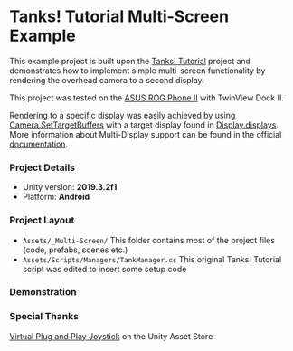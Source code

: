 # Tanks! Tutorial Multi-Screen Example
This example project is built upon the [Tanks! Tutorial](https://assetstore.unity.com/packages/essentials/tutorial-projects/tanks-tutorial-46209 "Tanks! Tutorial") project and demonstrates how to implement simple multi-screen functionality by rendering the overhead camera to a second display.

This project was tested on the [ASUS ROG Phone II](https://www.asus.com/Phone/ROG-Phone-II/ "ASUS ROG Phone II") with TwinView Dock II.

Rendering to a specific display was easily achieved by using [Camera.SetTargetBuffers](https://docs.unity3d.com/ScriptReference/Camera.SetTargetBuffers.html "Camera.SetTargetBuffers") with a target display found in [Display.displays](https://docs.unity3d.com/ScriptReference/Display-displays.html "Display.displays"). More information about Multi-Display support can be found in the official [documentation](https://docs.unity3d.com/Manual/MultiDisplay.html "Manual: Multi-Display").

### Project Details
- Unity version: **2019.3.2f1**
- Platform: **Android**

### Project Layout
- `Assets/_Multi-Screen/` This folder contains most of the project files (code, prefabs, scenes etc.)
- `Assets/Scripts/Managers/TankManager.cs` This original Tanks! Tutorial script was edited to insert some setup code

### Demonstration

### Special Thanks
[Virtual Plug and Play Joystick](https://assetstore.unity.com/packages/tools/input-management/virtual-plug-and-play-joystick-114288 "Virtual Plug and Play Joystick") on the Unity Asset Store
